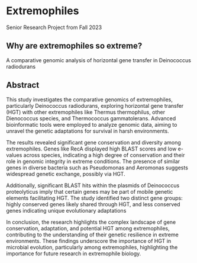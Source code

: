 # Extremophiles
Senior Research Project from Fall 2023

## Why are extremophiles so extreme?
A comparative genomic analysis of horizontal gene transfer in Deinococcus radiodurans

## Abstract
This study investigates the comparative genomics of extremophiles, particularly Deinococcus radiodurans, exploring horizontal gene transfer (HGT) with other extremophiles like Thermus thermophilus, other Dienococcus species, and Thermococcus gammatolerans. Advanced bioinformatic tools were employed to analyze genomic data, aiming to unravel the genetic adaptations for survival in harsh environments.

The results revealed significant gene conservation and diversity among extremophiles. Genes like RecA displayed high BLAST scores and low e-values across species, indicating a high degree of conservation and their role in genomic integrity in extreme conditions. The presence of similar genes in diverse bacteria such as Pseudomonas and Aeromonas suggests widespread genetic exchange, possibly via HGT.

Additionally, significant BLAST hits within the plasmids of Deinococcus proteolyticus imply that certain genes may be part of mobile genetic elements facilitating HGT. The study identified two distinct gene groups: highly conserved genes likely shared through HGT, and less conserved genes indicating unique evolutionary adaptations

In conclusion, the research highlights the complex landscape of gene conservation, adaptation, and potential HGT among extremophiles, contributing to the understanding of their genetic resilience in extreme environments. These findings underscore the importance of HGT in microbial evolution, particularly among extremophiles, highlighting the importance for future research in extremophile biology.
